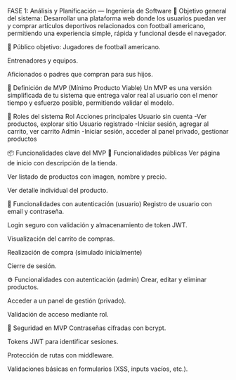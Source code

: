 FASE 1: Análisis y Planificación — Ingeniería de Software
🎯 Objetivo general del sistema:
Desarrollar una plataforma web donde los usuarios puedan ver y comprar artículos deportivos relacionados con football americano, permitiendo una experiencia simple, rápida y funcional desde el navegador.

📌 Público objetivo:
Jugadores de football americano.

Entrenadores y equipos.

Aficionados o padres que compran para sus hijos.

🎯 Definición de MVP (Mínimo Producto Viable)
Un MVP es una versión simplificada de tu sistema que entrega valor real al usuario con el menor tiempo y esfuerzo posible, permitiendo validar el modelo.


👤 Roles del sistema
Rol	Acciones principales
Usuario sin cuenta	-Ver productos, explorar sitio
Usuario registrado	-Iniciar sesión, agregar al carrito, ver carrito
Admin	-Iniciar sesión, acceder al panel privado, gestionar productos

📦 Funcionalidades clave del MVP
🧩 Funcionalidades públicas
Ver página de inicio con descripción de la tienda.

Ver listado de productos con imagen, nombre y precio.

Ver detalle individual del producto.

🔐 Funcionalidades con autenticación (usuario)
Registro de usuario con email y contraseña.

Login seguro con validación y almacenamiento de token JWT.

Visualización del carrito de compras.

Realización de compra (simulado inicialmente)

Cierre de sesión.

⚙️ Funcionalidades con autenticación (admin)
Crear, editar y eliminar productos.

Acceder a un panel de gestión (privado).

Validación de acceso mediante rol.

🔐 Seguridad en MVP
Contraseñas cifradas con bcrypt.

Tokens JWT para identificar sesiones.

Protección de rutas con middleware.

Validaciones básicas en formularios (XSS, inputs vacíos, etc.).